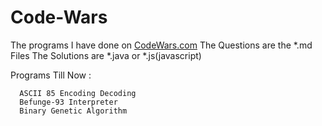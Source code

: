 # Code-Wars
The programs I have done on [CodeWars.com](http://www.codewars.com/about)
The Questions are the *.md Files
The Solutions are *.java or *.js(javascript)

Programs Till Now :
```
  ASCII 85 Encoding Decoding
  Befunge-93 Interpreter
  Binary Genetic Algorithm
```
